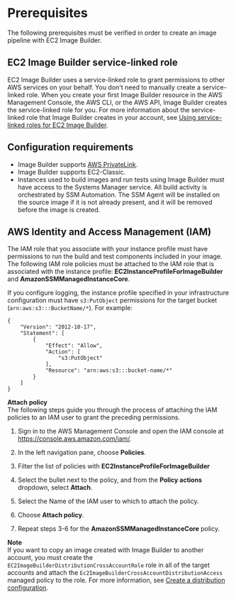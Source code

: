 # Prerequisites<a name="image-builder-setting-up"></a>

The following prerequisites must be verified in order to create an image pipeline with EC2 Image Builder\.

## EC2 Image Builder service\-linked role<a name="image-builder-auto-scaling-prereq"></a>

EC2 Image Builder uses a service\-linked role to grant permissions to other AWS services on your behalf\. You don't need to manually create a service\-linked role\. When you create your first Image Builder resource in the AWS Management Console, the AWS CLI, or the AWS API, Image Builder creates the service\-linked role for you\. For more information about the service\-linked role that Image Builder creates in your account, see [Using service\-linked roles for EC2 Image Builder](image-builder-service-linked-role.md)\. 

## Configuration requirements<a name="image-builder-config"></a>
+ Image Builder supports [AWS PrivateLink](https://docs.aws.amazon.com/vpc/latest/userguide/endpoint-service.html)\.
+ Image Builder supports EC2\-Classic\.
+ Instances used to build images and run tests using Image Builder must have access to the Systems Manager service\. All build activity is orchestrated by SSM Automation\. The SSM Agent will be installed on the source image if it is not already present, and it will be removed before the image is created\.

## AWS Identity and Access Management \(IAM\)<a name="image-builder-IAM-prereq"></a>

The IAM role that you associate with your instance profile must have permissions to run the build and test components included in your image\. The following IAM role policies must be attached to the IAM role that is associated with the instance profile: **EC2InstanceProfileForImageBuilder** and **AmazonSSMManagedInstanceCore**\.

If you configure logging, the instance profile specified in your infrastructure configuration must have `s3:PutObject` permissions for the target bucket \(`arn:aws:s3:::BucketName/*`\)\. For example:

```
{
    "Version": "2012-10-17",
    "Statement": [
        {
            "Effect": "Allow",
            "Action": [
                "s3:PutObject"
            ],
            "Resource": "arn:aws:s3:::bucket-name/*"
        }
    ]
}
```

**Attach policy**  
The following steps guide you through the process of attaching the IAM policies to an IAM user to grant the preceding permissions\.

1. Sign in to the AWS Management Console and open the IAM console at [https://console\.aws\.amazon\.com/iam/](https://console.aws.amazon.com/iam)\.

1. In the left navigation pane, choose **Policies**\.

1. Filter the list of policies with **EC2InstanceProfileForImageBuilder**

1. Select the bullet next to the policy, and from the **Policy actions** dropdown, select **Attach**\.

1. Select the Name of the IAM user to which to attach the policy\.

1. Choose **Attach policy**\.

1. Repeat steps 3\-6 for the **AmazonSSMManagedInstanceCore** policy\.

**Note**  
If you want to copy an image created with Image Builder to another account, you must create the `EC2ImageBuilderDistributionCrossAccountRole` role in all of the target accounts and attach the `Ec2ImageBuilderCrossAccountDistributionAccess` managed policy to the role\. For more information, see [Create a distribution configuration](managing-image-builder-cli.md#image-builder-cli-create-distribution-configuration)\.